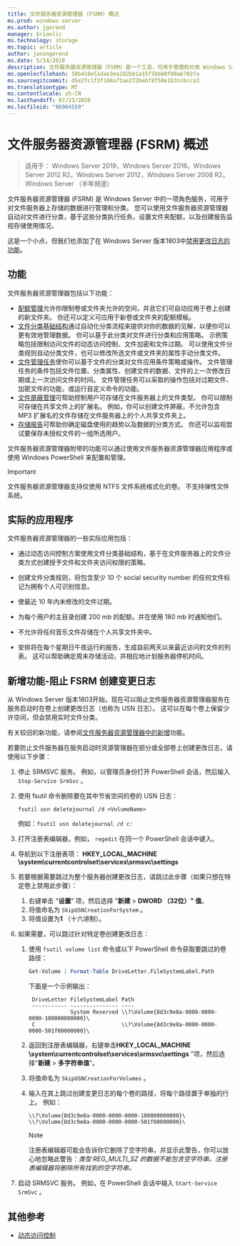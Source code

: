 ```yaml
---
title: 文件服务器资源管理器 (FSRM) 概述
ms.prod: windows-server
ms.author: jgerend
manager: brianlic
ms.technology: storage
ms.topic: article
author: jasongerend
ms.date: 5/14/2018
description: 文件服务器资源管理器（FSRM）是一个工具，可用于管理和分类 Windows Server 文件服务器上的数据。
ms.openlocfilehash: 58b410e51dae3ea102bb1a15f5bb60f00ab702fa
ms.sourcegitcommit: d5e27c1f2f168a71ae272bebf8f50e1b3ccbcca3
ms.translationtype: MT
ms.contentlocale: zh-CN
ms.lasthandoff: 07/23/2020
ms.locfileid: "86964559"
---
```

# <a name="file-server-resource-manager-fsrm-overview"></a>文件服务器资源管理器 (FSRM) 概述

> 适用于： Windows Server 2019，Windows Server 2016，Windows Server 2012 R2，Windows Server 2012，Windows Server 2008 R2，Windows Server （半年频道）

文件服务器资源管理器 (FSRM) 是 Windows Server 中的一项角色服务，可用于对文件服务器上存储的数据进行管理和分类。 您可以使用文件服务器资源管理器自动对文件进行分类，基于这些分类执行任务，设置文件夹配额，以及创建报告监视存储使用情况。

这是一个小点，但我们也添加了在 Windows Server 版本1803中[禁用更改日志的功能](#whats-new)。

## <a name="features"></a>功能

文件服务器资源管理器包括以下功能：

-   [配额管理](quota-management.md)允许你限制卷或文件夹允许的空间，并且它们可自动应用于卷上创建的新文件夹。 你还可以定义可应用于新卷或文件夹的配额模板。
-   [文件分类基础结构](classification-management.md)通过自动化分类流程来提供对你的数据的见解，以便你可以更有效地管理数据。 你可以基于此分类对文件进行分类和应用策略。 示例策略包括限制访问文件的动态访问控制、文件加密和文件过期。 可以使用文件分类规则自动分类文件，也可以修改所选文件或文件夹的属性手动分类文件。
-   [文件管理任务](file-management-tasks.md)使你可以基于文件的分类对文件应用条件策略或操作。 文件管理任务的条件包括文件位置、分类属性、创建文件的数据、文件的上一次修改日期或上一次访问文件的时间。 文件管理任务可以采取的操作包括对过期文件、加密文件的功能，或运行自定义命令的功能。
-   [文件屏蔽管理](file-screening-management.md)可帮助控制用户可存储在文件服务器上的文件类型。 你可以限制可存储在共享文件上的扩展名。 例如，你可以创建文件屏蔽，不允许包含 MP3 扩展名的文件存储在文件服务器上的个人共享文件夹上。
-   [存储报告](storage-reports-management.md)可帮助你确定磁盘使用的趋势以及数据的分类方式。 你还可以监视尝试要保存未授权文件的一组所选用户。

文件服务器资源管理器附带的功能可以通过使用文件服务器资源管理器应用程序或使用 Windows PowerShell 来配置和管理。

> [!IMPORTANT]
>  文件服务器资源管理器支持仅使用 NTFS 文件系统格式化的卷。 不支持弹性文件系统。

## <a name="practical-applications"></a>实际的应用程序
 文件服务器资源管理器的一些实际应用包括：

-   通过动态访问控制方案使用文件分类基础结构，基于在文件服务器上的文件分类方式创建授予文件和文件夹访问权限的策略。

-   创建文件分类规则，将包含至少 10 个 social security number 的任何文件标记为拥有个人可识别信息。

-   使最近 10 年内未修改的文件过期。

-   为每个用户的主目录创建 200 mb 的配额，并在使用 180 mb 时通知他们。

-   不允许将任何音乐文件存储在个人共享文件夹中。

-   安排将在每个星期日午夜运行的报告，生成自前两天以来最近访问的文件的列表。 这可以帮助确定周末存储活动，并相应地计划服务器停机时间。

## <a name="whats-new---prevent-fsrm-from-creating-change-journals"></a><a name="whats-new"></a>新增功能-阻止 FSRM 创建变更日志

从 Windows Server 版本1803开始，现在可以阻止文件服务器资源管理器服务在服务启动时在卷上创建更改日志（也称为 USN 日志）。 这可以在每个卷上保留少许空间，但会禁用实时文件分类。

有关较旧的新功能，请参阅[文件服务器资源管理器中的新增](/previous-versions/windows/it-pro/windows-server-2012-R2-and-2012/dn383587(v=ws.11))功能。

若要防止文件服务器在服务启动时资源管理器在部分或全部卷上创建更改日志，请使用以下步骤：

1. 停止 SRMSVC 服务。 例如，以管理员身份打开 PowerShell 会话，然后输入 `Stop-Service SrmSvc` 。
2. 使用 fsutil 命令删除要在其中节省空间的卷的 USN 日志：

      ```
      fsutil usn deletejournal /d <VolumeName>
      ```
    例如：`fsutil usn deletejournal /d c:`

3. 打开注册表编辑器，例如， `regedit` 在同一个 PowerShell 会话中键入。
4. 导航到以下注册表项： **HKEY_LOCAL_MACHINE \system\currentcontrolset\services\srmsvc\settings**
5. 若要根据需要跳过为整个服务器创建更改日志，请跳过此步骤（如果只想在特定卷上禁用此步骤）：
    1. 右键单击 "**设置**" 项，然后选择 "**新建**  >  **DWORD （32位）" 值**。
    1. 将值命名为 `SkipUSNCreationForSystem` 。
    1. 将值设置为**1** （十六进制）。
6. 如果需要，可以跳过针对特定卷创建更改日志：
    1. 使用 `fsutil volume list` 命令或以下 PowerShell 命令获取要跳过的卷路径：
        ```PowerShell
        Get-Volume | Format-Table DriveLetter,FileSystemLabel,Path
        ```
       下面是一个示例输出：

       ```
        DriveLetter FileSystemLabel Path
        ----------- --------------- ----
                    System Reserved \\?\Volume{8d3c9e8a-0000-0000-0000-100000000000}\
        C                           \\?\Volume{8d3c9e8a-0000-0000-0000-501f00000000}\
       ```
    2. 返回到注册表编辑器，右键单击**HKEY_LOCAL_MACHINE \system\currentcontrolset\services\srmsvc\settings** "项，然后选择"**新建**  >  **多字符串值**"。
    3. 将值命名为 `SkipUSNCreationForVolumes` 。
    4. 输入在其上跳过创建变更日志的每个卷的路径，将每个路径置于单独的行上。 例如：

        ```
        \\?\Volume{8d3c9e8a-0000-0000-0000-100000000000}\
        \\?\Volume{8d3c9e8a-0000-0000-0000-501f00000000}\
        ```

        > [!NOTE]
        > 注册表编辑器可能会告诉你它删除了空字符串，并显示此警告，你可以放心地忽略此警告：*类型 REG_MULTI_SZ 的数据不能包含空字符串。注册表编辑器将删除所有找到的空字符串。*

7. 启动 SRMSVC 服务。 例如，在 PowerShell 会话中输入 `Start-Service SrmSvc` 。



## <a name="additional-references"></a>其他参考

- [动态访问控制](/previous-versions/windows/it-pro/windows-server-2012-R2-and-2012/dn408191(v=ws.11))
